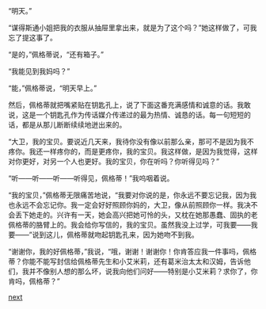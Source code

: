 
“明天。”

“谋得斯通小姐把我的衣服从抽屉里拿出来，就是为了这个吗？”她这样做了，可我忘了提这事了。

“是的，”佩格蒂说，“还有箱子。”

“我能见到我妈吗？”

“能，”佩格蒂说，“明天早上。”

然后，佩格蒂就把嘴紧贴在钥匙孔上，说了下面这番充满感情和诚意的话。我敢说，这是一个钥匙孔作为传话媒介传递过的最为热情、诚恳的话。每一句短短的话，都是从那儿断断续续地迸出来的。

“大卫，我的宝贝。要说近几天来，我待你没有像以前那么亲，那可不是因为我不疼你。我还一样疼你的，而是更疼你，我的宝贝。我这样做，是因为我觉得，这样对你更好，对另一个人也更好。我的宝贝，你在听吗？你听得见吗？”

“听——听——听——听得见，佩格蒂！”我呜咽着说。

“我的宝贝，”佩格蒂无限痛苦地说，“我要对你说的是，你永远不要忘记我，因为我也永远不会忘记你。我一定会好好照顾你妈的，大卫，像从前照顾你一样。我决不会丢下她走的。兴许有一天，她会高兴把她可怜的头，又枕在她那愚蠢、固执的老佩格蒂的胳臂上的。我会给你写信的，我的宝贝。虽然我没上过学，可我要——我要——”说到这儿，佩格蒂就吻起钥匙孔来，因为她吻不到我。

“谢谢你，我的好佩格蒂，”我说，“哦，谢谢！谢谢你！你肯答应我一件事吗，佩格蒂？你能不能写封信给佩格蒂先生和小艾米莉，还有葛米治太太和汉姆，告诉他们，我并不像别人想的那么坏，说我向他们问好——特别是小艾米莉？求你了，你肯吗，佩格蒂？”

[next](page66.md)